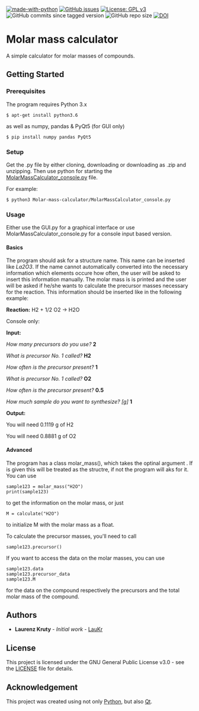 [![made-with-python](https://img.shields.io/badge/Made%20with-Python-1f425f.svg)](https://www.python.org/) [![GitHub issues](https://img.shields.io/github/issues/LauKr/Molar-mass-calculator)](https://GitHub.com/LauKr/Molar-mass-calculator/issues/) [![License: GPL v3](https://img.shields.io/badge/License-GPLv3-blue.svg)](LICENSE) ![GitHub commits since tagged version](https://img.shields.io/github/commits-since/LauKr/Molar-mass-calculator/v0.1) ![GitHub repo size](https://img.shields.io/github/repo-size/LauKr/Molar-mass-calculator) [![DOI](https://zenodo.org/badge/DOI/10.5281/zenodo.3957938.svg)](https://doi.org/10.5281/zenodo.3957938) 

# Molar mass calculator
 A simple calculator for molar masses of compounds.

## Getting Started

### Prerequisites

The program requires Python 3.x
```
$ apt-get install python3.6
```
as well as numpy, pandas & PyQt5 (for GUI only)
```
$ pip install numpy pandas PyQt5
```

### Setup

Get the .py file by either cloning, downloading or downloading as .zip and unzipping.
Then use python for starting the [MolarMassCalculator_console.py](MolarMassCalculator_console.py) file.

For example:
```
$ python3 Molar-mass-calculator/MolarMassCalculator_console.py
```

### Usage

Either use the GUI.py for a graphical interface or use MolarMassCalculator_console.py for a console input based version.

#### Basics
The program should ask for a structure name. This name can be inserted like _La2O3_. If the name cannot automatically converted into the necessary information which elements occure how often, the user will be asked to insert this information manually.
The molar mass is is printed and the user will be asked if he/she wants to calculate the precursor masses necessary for the reaction.
This information should be inserted like in the following example:

**Reaction:** H2 + 1/2 O2 -> H2O

Console only:

**Input:**

_How many precursors do you use?_ **2**

_What is precursor No. 1 called?_ **H2**

_How often is the precursor present?_ **1**

_What is precursor No. 1 called?_ **O2**

_How often is the precursor present?_ **0.5**

_How much sample do you want to synthesize? [g]_ **1**

**Output:**

You will need 0.1119 g of H2

You will need 0.8881 g of O2


#### Advanced

The program has a class molar_mass(), which takes the optinal argument <name>. If <name> is given this will be treated as the structre, if not the program will aks for it.
You can use
 ```
 sample123 = molar_mass("H2O")
 print(sample123)
 ```
 to get the information on the molar mass, or just 
 ```
 M = calculate("H2O")
 ```
 to initialize M with the molar mass as a float.
 
 To calculate the precursor masses, you'll need to call
 ```
 sample123.precursor()
 ```
 
 If you want to access the data on the molar masses, you can use
 ```
 sample123.data
 sample123.precursor_data
 sample123.M
 ```
 for the data on the compound respectively the precursors and the total molar mass of the compound.

## Authors

* **Laurenz Kruty** - *Initial work* - [LauKr](https://github.com/LauKr)

## License

This project is licensed under the GNU General Public License v3.0 - see the [LICENSE](LICENSE) file for details.

## Acknowledgement

This project was created using not only [Python](https://www.python.org/), but also [Qt](https://www.qt.io/).
